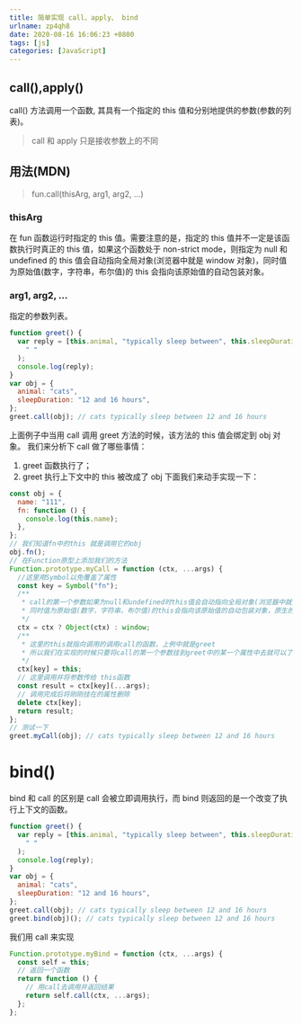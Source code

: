 ```yaml
---
title: 简单实现 call、apply、 bind
urlname: zp4qh8
date: 2020-08-16 16:06:23 +0800
tags: [js]
categories: [JavaScript]
---
```


## call(),apply()

call() 方法调用一个函数, 其具有一个指定的 this 值和分别地提供的参数(参数的列表)。

> call 和 apply 只是接收参数上的不同

## 用法(MDN)

> fun.call(thisArg, arg1, arg2, ...)

### thisArg

在 fun 函数运行时指定的 this 值。需要注意的是，指定的 this 值并不一定是该函数执行时真正的 this 值，如果这个函数处于 non-strict mode，则指定为 null 和 undefined 的 this 值会自动指向全局对象(浏览器中就是 window 对象)，同时值为原始值(数字，字符串，布尔值)的 this 会指向该原始值的自动包装对象。

### arg1, arg2, ...

指定的参数列表。

```javascript
function greet() {
  var reply = [this.animal, "typically sleep between", this.sleepDuration].join(
    " "
  );
  console.log(reply);
}
var obj = {
  animal: "cats",
  sleepDuration: "12 and 16 hours",
};
greet.call(obj); // cats typically sleep between 12 and 16 hours
```

上面例子中当用 call 调用 greet 方法的时候，该方法的 this 值会绑定到 obj 对象。
我们来分析下 call 做了哪些事情：

1. greet 函数执行了；
2. greet 执行上下文中的 this 被改成了 obj
   下面我们来动手实现一下：

```javascript
const obj = {
  name: "111",
  fn: function () {
    console.log(this.name);
  },
};
// 我们知道fn中的this 就是调用它的obj
obj.fn();
// 在Function原型上添加我们的方法
Function.prototype.myCall = function (ctx, ...args) {
  //这里用Symbol以免覆盖了属性
  const key = Symbol("fn");
  /**
   * call的第一个参数如果为null和undefined时this值会自动指向全局对象(浏览器中就是window对象)，
   * 同时值为原始值(数字，字符串，布尔值)的this会指向该原始值的自动包装对象，原生的call会用Object包装一下。
   */
  ctx = ctx ? Object(ctx) : window;
  /**
   * 这里的this就指向调用的调用call的函数，上例中就是greet
   * 所以我们在实现的时候只要将call的第一个参数挂到greet中的某一个属性中去就可以了
   */
  ctx[key] = this;
  // 这里调用并将参数传给 this函数
  const result = ctx[key](...args);
  // 调用完成后将刚刚挂在的属性删除
  delete ctx[key];
  return result;
};
// 测试一下
greet.myCall(obj); // cats typically sleep between 12 and 16 hours
```

# bind()

bind 和 call 的区别是 call 会被立即调用执行，而 bind 则返回的是一个改变了执行上下文的函数。

```javascript
function greet() {
  var reply = [this.animal, "typically sleep between", this.sleepDuration].join(
    " "
  );
  console.log(reply);
}
var obj = {
  animal: "cats",
  sleepDuration: "12 and 16 hours",
};
greet.call(obj); // cats typically sleep between 12 and 16 hours
greet.bind(obj)(); // cats typically sleep between 12 and 16 hours
```

我们用 call 来实现

```javascript
Function.prototype.myBind = function (ctx, ...args) {
  const self = this;
  // 返回一个函数
  return function () {
    // 用call去调用并返回结果
    return self.call(ctx, ...args);
  };
};
```

